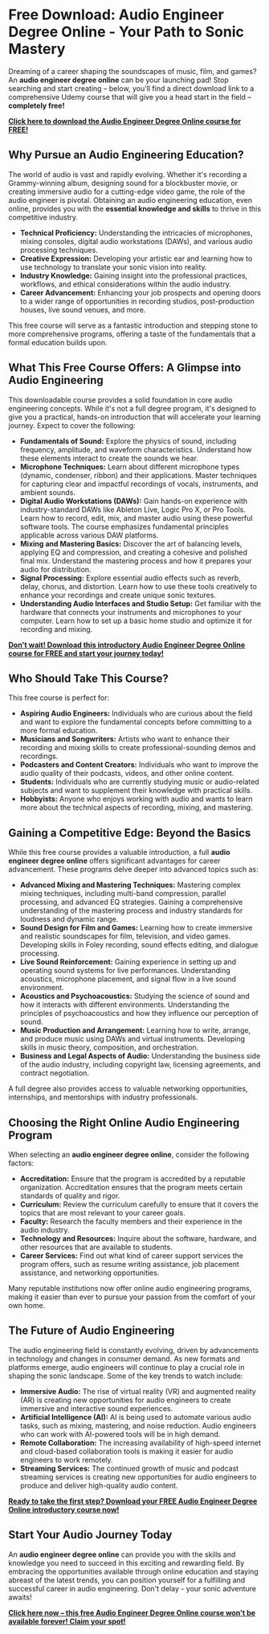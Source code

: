 # Free Download: Audio Engineer Degree Online - Your Path to Sonic Mastery

Dreaming of a career shaping the soundscapes of music, film, and games? An **audio engineer degree online** can be your launching pad! Stop searching and start creating – below, you'll find a direct download link to a comprehensive Udemy course that will give you a head start in the field – **completely free!**

[**Click here to download the Audio Engineer Degree Online course for FREE!**](https://udemywork.com/audio-engineer-degree-online)

## Why Pursue an Audio Engineering Education?

The world of audio is vast and rapidly evolving. Whether it's recording a Grammy-winning album, designing sound for a blockbuster movie, or creating immersive audio for a cutting-edge video game, the role of the audio engineer is pivotal. Obtaining an audio engineering education, even online, provides you with the **essential knowledge and skills** to thrive in this competitive industry.

*   **Technical Proficiency:** Understanding the intricacies of microphones, mixing consoles, digital audio workstations (DAWs), and various audio processing techniques.
*   **Creative Expression:** Developing your artistic ear and learning how to use technology to translate your sonic vision into reality.
*   **Industry Knowledge:** Gaining insight into the professional practices, workflows, and ethical considerations within the audio industry.
*   **Career Advancement:** Enhancing your job prospects and opening doors to a wider range of opportunities in recording studios, post-production houses, live sound venues, and more.

This free course will serve as a fantastic introduction and stepping stone to more comprehensive programs, offering a taste of the fundamentals that a formal education builds upon.

## What This Free Course Offers: A Glimpse into Audio Engineering

This downloadable course provides a solid foundation in core audio engineering concepts. While it's not a full degree program, it's designed to give you a practical, hands-on introduction that will accelerate your learning journey. Expect to cover the following:

*   **Fundamentals of Sound:** Explore the physics of sound, including frequency, amplitude, and waveform characteristics. Understand how these elements interact to create the sounds we hear.
*   **Microphone Techniques:** Learn about different microphone types (dynamic, condenser, ribbon) and their applications. Master techniques for capturing clear and impactful recordings of vocals, instruments, and ambient sounds.
*   **Digital Audio Workstations (DAWs):** Gain hands-on experience with industry-standard DAWs like Ableton Live, Logic Pro X, or Pro Tools. Learn how to record, edit, mix, and master audio using these powerful software tools. The course emphasizes fundamental principles applicable across various DAW platforms.
*   **Mixing and Mastering Basics:** Discover the art of balancing levels, applying EQ and compression, and creating a cohesive and polished final mix. Understand the mastering process and how it prepares your audio for distribution.
*   **Signal Processing:** Explore essential audio effects such as reverb, delay, chorus, and distortion. Learn how to use these tools creatively to enhance your recordings and create unique sonic textures.
*   **Understanding Audio Interfaces and Studio Setup:** Get familiar with the hardware that connects your instruments and microphones to your computer. Learn how to set up a basic home studio and optimize it for recording and mixing.

[**Don't wait! Download this introductory Audio Engineer Degree Online course for FREE and start your journey today!**](https://udemywork.com/audio-engineer-degree-online)

## Who Should Take This Course?

This free course is perfect for:

*   **Aspiring Audio Engineers:** Individuals who are curious about the field and want to explore the fundamental concepts before committing to a more formal education.
*   **Musicians and Songwriters:** Artists who want to enhance their recording and mixing skills to create professional-sounding demos and recordings.
*   **Podcasters and Content Creators:** Individuals who want to improve the audio quality of their podcasts, videos, and other online content.
*   **Students:** Individuals who are currently studying music or audio-related subjects and want to supplement their knowledge with practical skills.
*   **Hobbyists:** Anyone who enjoys working with audio and wants to learn more about the technical aspects of recording, mixing, and mastering.

## Gaining a Competitive Edge: Beyond the Basics

While this free course provides a valuable introduction, a full **audio engineer degree online** offers significant advantages for career advancement. These programs delve deeper into advanced topics such as:

*   **Advanced Mixing and Mastering Techniques:** Mastering complex mixing techniques, including multi-band compression, parallel processing, and advanced EQ strategies.  Gaining a comprehensive understanding of the mastering process and industry standards for loudness and dynamic range.
*   **Sound Design for Film and Games:** Learning how to create immersive and realistic soundscapes for film, television, and video games. Developing skills in Foley recording, sound effects editing, and dialogue processing.
*   **Live Sound Reinforcement:** Gaining experience in setting up and operating sound systems for live performances. Understanding acoustics, microphone placement, and signal flow in a live sound environment.
*   **Acoustics and Psychoacoustics:** Studying the science of sound and how it interacts with different environments. Understanding the principles of psychoacoustics and how they influence our perception of sound.
*   **Music Production and Arrangement:** Learning how to write, arrange, and produce music using DAWs and virtual instruments. Developing skills in music theory, composition, and orchestration.
*   **Business and Legal Aspects of Audio:** Understanding the business side of the audio industry, including copyright law, licensing agreements, and contract negotiation.

A full degree also provides access to valuable networking opportunities, internships, and mentorships with industry professionals.

## Choosing the Right Online Audio Engineering Program

When selecting an **audio engineer degree online**, consider the following factors:

*   **Accreditation:** Ensure that the program is accredited by a reputable organization. Accreditation ensures that the program meets certain standards of quality and rigor.
*   **Curriculum:** Review the curriculum carefully to ensure that it covers the topics that are most relevant to your career goals.
*   **Faculty:** Research the faculty members and their experience in the audio industry.
*   **Technology and Resources:** Inquire about the software, hardware, and other resources that are available to students.
*   **Career Services:** Find out what kind of career support services the program offers, such as resume writing assistance, job placement assistance, and networking opportunities.

Many reputable institutions now offer online audio engineering programs, making it easier than ever to pursue your passion from the comfort of your own home.

## The Future of Audio Engineering

The audio engineering field is constantly evolving, driven by advancements in technology and changes in consumer demand. As new formats and platforms emerge, audio engineers will continue to play a crucial role in shaping the sonic landscape. Some of the key trends to watch include:

*   **Immersive Audio:** The rise of virtual reality (VR) and augmented reality (AR) is creating new opportunities for audio engineers to create immersive and interactive sound experiences.
*   **Artificial Intelligence (AI):** AI is being used to automate various audio tasks, such as mixing, mastering, and noise reduction. Audio engineers who can work with AI-powered tools will be in high demand.
*   **Remote Collaboration:** The increasing availability of high-speed internet and cloud-based collaboration tools is making it easier for audio engineers to work remotely.
*   **Streaming Services:** The continued growth of music and podcast streaming services is creating new opportunities for audio engineers to produce and deliver high-quality audio content.

[**Ready to take the first step? Download your FREE Audio Engineer Degree Online introductory course now!**](https://udemywork.com/audio-engineer-degree-online)

## Start Your Audio Journey Today

An **audio engineer degree online** can provide you with the skills and knowledge you need to succeed in this exciting and rewarding field. By embracing the opportunities available through online education and staying abreast of the latest trends, you can position yourself for a fulfilling and successful career in audio engineering. Don't delay - your sonic adventure awaits!

[**Click here now – this free Audio Engineer Degree Online course won't be available forever! Claim your spot!**](https://udemywork.com/audio-engineer-degree-online)
